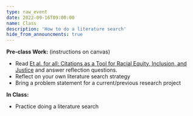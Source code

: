 ```yaml
---
type: raw_event
date: 2022-09-16T09:00:00
name: Class
description: 'How to do a literature search'
hide_from_announcments: true
---
```


**Pre-class Work:** (instructions on canvas)
* Read [Et al. for all: Citations as a Tool for Racial Equity, Inclusion, and Justice](https://rurisi.com/citation-guide) and answer reflection questions.
* Reflect on your own literature search strategy
* Bring a problem statement for a current/previous research project

**In Class:**
* Practice doing a literature search
